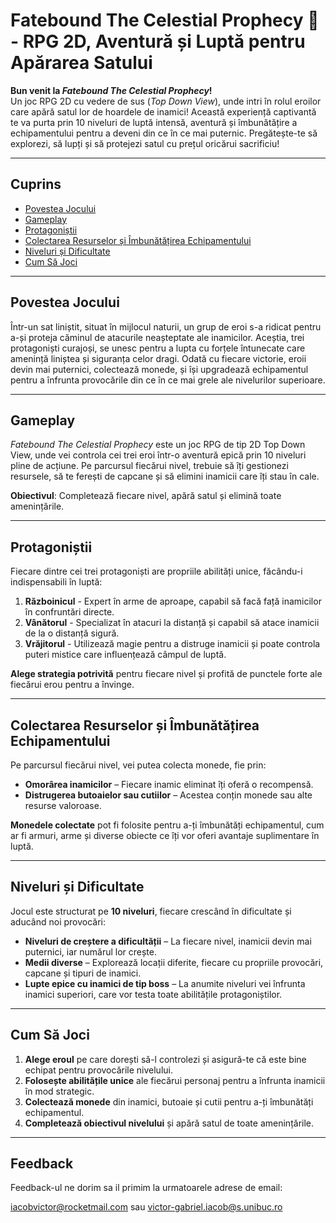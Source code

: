 # **Fatebound The Celestial Prophecy** 🌄 - RPG 2D, Aventură și Luptă pentru Apărarea Satului

**Bun venit la _Fatebound The Celestial Prophecy_!**  
Un joc RPG 2D cu vedere de sus (_Top Down View_), unde intri în rolul eroilor care apără satul lor de hoardele de inamici! Această experiență captivantă te va purta prin 10 niveluri de luptă intensă, aventură și îmbunătățire a echipamentului pentru a deveni din ce în ce mai puternic. Pregătește-te să explorezi, să lupți și să protejezi satul cu prețul oricărui sacrificiu!

---

## **Cuprins**

- [Povestea Jocului](#povestea-jocului)
- [Gameplay](#gameplay)
- [Protagoniștii](#protagonistii)
- [Colectarea Resurselor și Îmbunătățirea Echipamentului](#colectarea-resurselor-si-imbunatatirea-echipamentului)
- [Niveluri și Dificultate](#niveluri-si-dificultate)
- [Cum Să Joci](#cum-sa-joci)

---

## **Povestea Jocului**

Într-un sat liniștit, situat în mijlocul naturii, un grup de eroi s-a ridicat pentru a-și proteja căminul de atacurile neașteptate ale inamicilor. Aceștia, trei protagoniști curajoși, se unesc pentru a lupta cu forțele întunecate care amenință liniștea și siguranța celor dragi. Odată cu fiecare victorie, eroii devin mai puternici, colectează monede, și își upgradează echipamentul pentru a înfrunta provocările din ce în ce mai grele ale nivelurilor superioare.

---

## **Gameplay**

_Fatebound The Celestial Prophecy_ este un joc RPG de tip 2D Top Down View, unde vei controla cei trei eroi într-o aventură epică prin 10 niveluri pline de acțiune. Pe parcursul fiecărui nivel, trebuie să îți gestionezi resursele, să te ferești de capcane și să elimini inamicii care îți stau în cale.

**Obiectivul**: Completează fiecare nivel, apără satul și elimină toate amenințările.

---

## **Protagoniștii**

Fiecare dintre cei trei protagoniști are propriile abilități unice, făcându-i indispensabili în luptă:

1. **Războinicul** - Expert în arme de aproape, capabil să facă față inamicilor în confruntări directe.
2. **Vânătorul** - Specializat în atacuri la distanță și capabil să atace inamicii de la o distanță sigură.
3. **Vrăjitorul** - Utilizează magie pentru a distruge inamicii și poate controla puteri mistice care influențează câmpul de luptă.

**Alege strategia potrivită** pentru fiecare nivel și profită de punctele forte ale fiecărui erou pentru a învinge.

---

## **Colectarea Resurselor și Îmbunătățirea Echipamentului**

Pe parcursul fiecărui nivel, vei putea colecta monede, fie prin:

- **Omorârea inamicilor** – Fiecare inamic eliminat îți oferă o recompensă.
- **Distrugerea butoaielor sau cutiilor** – Acestea conțin monede sau alte resurse valoroase.

**Monedele colectate** pot fi folosite pentru a-ți îmbunătăți echipamentul, cum ar fi armuri, arme și diverse obiecte ce îți vor oferi avantaje suplimentare în luptă.

---

## **Niveluri și Dificultate**

Jocul este structurat pe **10 niveluri**, fiecare crescând în dificultate și aducând noi provocări:

- **Niveluri de creștere a dificultății** – La fiecare nivel, inamicii devin mai puternici, iar numărul lor crește.
- **Medii diverse** – Explorează locații diferite, fiecare cu propriile provocări, capcane și tipuri de inamici.
- **Lupte epice cu inamici de tip boss** – La anumite niveluri vei înfrunta inamici superiori, care vor testa toate abilitățile protagoniștilor.

---

## **Cum Să Joci**

1. **Alege eroul** pe care dorești să-l controlezi și asigură-te că este bine echipat pentru provocările nivelului.
2. **Folosește abilitățile unice** ale fiecărui personaj pentru a înfrunta inamicii în mod strategic.
3. **Colectează monede** din inamici, butoaie și cutii pentru a-ți îmbunătăți echipamentul.
4. **Completează obiectivul nivelului** și apără satul de toate amenințările.


---

## **Feedback**

Feedback-ul ne dorim sa il primim la urmatoarele adrese de email:

iacobvictor@rocketmail.com  sau  victor-gabriel.iacob@s.unibuc.ro
